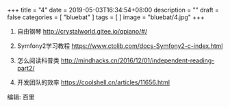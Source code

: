 +++
title = "4"
date = 2019-05-03T16:34:54+08:00
description = ""
draft = false
categories = [
    "bluebat"
]
tags = [
]
image = "bluebat/4.jpg"
+++

1. 自由钢琴 http://crystalworld.gitee.io/qpiano/#/ 

2. Symfony2学习教程 https://www.ctolib.com/docs-Symfony2-c-index.html

3. 怎么阅读科普类 http://mindhacks.cn/2016/12/01/independent-reading-part2/

4. 开发团队的效率 https://coolshell.cn/articles/11656.html

编辑: 百里